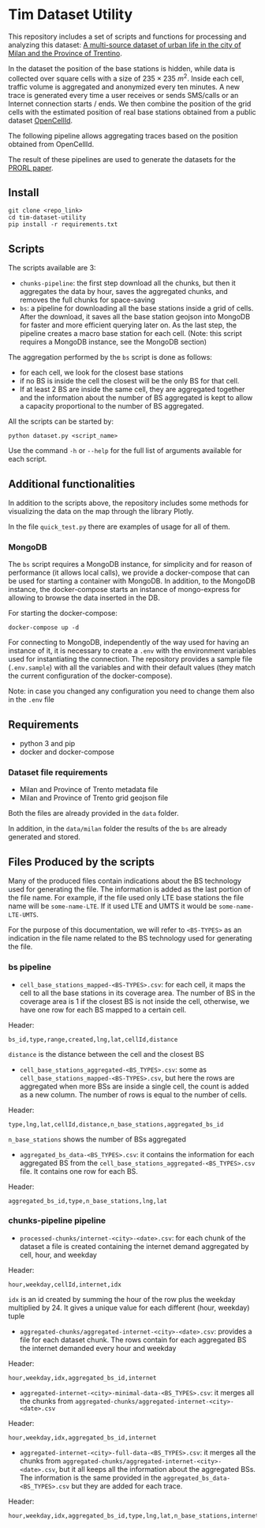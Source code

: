 # Tim Dataset Utility

This repository includes a set of scripts and functions for processing and analyzing this dataset: [A multi-source dataset of urban life in the city of Milan and the Province of Trentino](https://www.nature.com/articles/sdata201555). 

In the dataset the position of the base stations is hidden, while data is collected over square cells with a size of $235 \times 235$ $m^2$. Inside each cell, traffic volume is aggregated and anonymized every ten minutes. A new trace is generated every time a user receives or sends SMS/calls or an Internet connection starts / ends.
We then combine the position of the grid cells with the estimated position of real base stations obtained from a public dataset [OpenCellId](https://opencellid.org/#zoom=16&lat=37.77889&lon=-122.41942).

The following pipeline allows aggregating traces based on the position obtained from OpenCellId.

The result of these pipelines are used to generate the datasets for the [PRORL paper](https://github.com/AlessandroStaffolani/prorl-orchestrator).

## Install

```shell
git clone <repo_link>
cd tim-dataset-utility
pip install -r requirements.txt
```

## Scripts

The scripts available are 3:

- `chunks-pipeline`: the first step download all the chunks, but then it aggregates the data by hour, saves the aggregated chunks, and removes the full chunks for space-saving
- `bs`: a pipeline for downloading all the base stations inside a grid of cells. After the download, it saves all the base station geojson into MongoDB for faster and more efficient querying later on. As the last step, the pipeline creates a macro base station for each cell. (Note: this script requires a MongoDB instance, see the MongoDB section)

The aggregation performed by the ``bs`` script is done as follows:

- for each cell, we look for the closest base stations
- if no BS is inside the cell the closest will be the only BS for that cell.
- If at least 2 BS are inside the same cell, they are aggregated together and the information about the number of BS aggregated is kept to allow a capacity proportional to the number of BS aggregated.

All the scripts can be started by:

```shell
python dataset.py <script_name>
```

Use the command ``-h`` or `--help` for the full list of arguments available for each script.

## Additional functionalities

In addition to the scripts above, the repository includes some methods for visualizing the data on the map through the library Plotly.

In the file ``quick_test.py`` there are examples of usage for all of them.

### MongoDB

The ``bs`` script requires a MongoDB instance, for simplicity and for reason of performance (it allows local calls), we provide a docker-compose that can be used for starting a container with MongoDB. In addition, to the MongoDB instance, the docker-compose starts an instance of mongo-express for allowing to browse the data inserted in the DB.

For starting the docker-compose:

```shell
docker-compose up -d
```

For connecting to MongoDB, independently of the way used for having an instance of it, it is necessary to create a ``.env`` with the environment variables used for instantiating the connection. The repository provides a sample file (`.env.sample`) with all the variables and with their default values (they match the current configuration of the docker-compose).

Note: in case you changed any configuration you need to change them also in the ``.env`` file

## Requirements

- python 3 and pip
- docker and docker-compose

### Dataset file requirements

- Milan and Province of Trento metadata file
- Milan and Province of Trento grid geojson file

Both the files are already provided in the ``data`` folder.

In addition, in the ``data/milan`` folder the results of the `bs` are already generated and stored.

## Files Produced by the scripts

Many of the produced files contain indications about the BS technology used for generating the file. The information is added as the last portion of the file name. For example, if the file used only LTE base stations the file name will be ``some-name-LTE``. If it used LTE and UMTS it would be `some-name-LTE-UMTS`.

For the purpose of this documentation, we will refer to `<BS-TYPES>` as an indication in the file name related to the BS technology used for generating the file. 

### bs pipeline

- `cell_base_stations_mapped-<BS-TYPES>.csv`:  for each cell, it maps the cell to all the base stations in its coverage area. The number of BS in the coverage area is 1 if the closest BS is not inside the cell, otherwise, we have one row for each BS mapped to a certain cell.

Header: 
```
bs_id,type,range,created,lng,lat,cellId,distance
```

`distance` is the distance between the cell and the closest BS

- `cell_base_stations_aggregated-<BS_TYPES>.csv`: some as `cell_base_stations_mapped-<BS-TYPES>.csv`, but here the rows are aggregated when more BSs are inside a single cell, the count is added as a new column. The number of rows is equal to the number of cells.

Header:

```
type,lng,lat,cellId,distance,n_base_stations,aggregated_bs_id
```

`n_base_stations` shows the number of BSs aggregated

- `aggregated_bs_data-<BS_TYPES>.csv`: it contains the information for each aggregated BS from the `cell_base_stations_aggregated-<BS_TYPES>.csv` file. It contains one row for each BS.

Header:

```
aggregated_bs_id,type,n_base_stations,lng,lat
```

### chunks-pipeline pipeline

- `processed-chunks/internet-<city>-<date>.csv`: for each chunk of the dataset a file is created containing the internet demand aggregated by cell, hour, and weekday

Header:

```
hour,weekday,cellId,internet,idx
```

``idx`` is an id created by summing the hour of the row plus the weekday multiplied by 24. It gives a unique value for each different (hour, weekday) tuple

- `aggregated-chunks/aggregated-internet-<city>-<date>.csv`: provides a file for each dataset chunk. The rows contain for each aggregated BS the internet demanded every hour and weekday

Header: 

```
hour,weekday,idx,aggregated_bs_id,internet
```

- `aggregated-internet-<city>-minimal-data-<BS_TYPES>.csv`: it merges all the chunks from `aggregated-chunks/aggregated-internet-<city>-<date>.csv`

Header:

```
hour,weekday,idx,aggregated_bs_id,internet
```

- `aggregated-internet-<city>-full-data-<BS_TYPES>.csv`: it merges all the chunks from `aggregated-chunks/aggregated-internet-<city>-<date>.csv`, but it all keeps all the information about the aggregated BSs. The information is the same provided in the `aggregated_bs_data-<BS_TYPES>.csv` but they are added for each trace.

Header:

```
hour,weekday,idx,aggregated_bs_id,type,lng,lat,n_base_stations,internet
```
